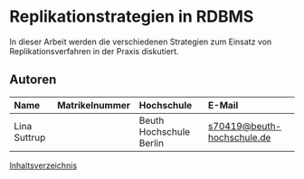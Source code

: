 # Replikationstrategien in RDBMS
In dieser Arbeit werden die verschiedenen Strategien zum Einsatz von Replikationsverfahren in der Praxis diskutiert.

## Autoren

| Name         | Matrikelnummer | Hochschule              | E-Mail                     |
| :----------- | :------------- | :---------------------- | :------------------------- |
| Lina Suttrup |                | Beuth Hochschule Berlin | s70419@beuth-hochschule.de |





[Inhaltsverzeichnis](02_toc.md)